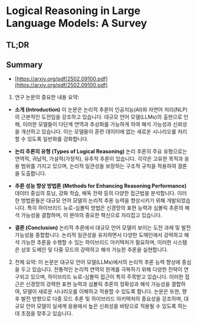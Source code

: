 # Logical Reasoning in Large Language Models: A Survey
## TL;DR
## Summary
- [https://arxiv.org/pdf/2502.09100.pdf](https://arxiv.org/pdf/2502.09100.pdf)

1. 연구 논문의 중요한 내용 요약:

- **소개 (Introduction)**
  이 논문은 논리적 추론이 인공지능(AI)와 자연어 처리(NLP)의 근본적인 도전임을 강조하고 있습니다. 대규모 언어 모델(LLMs)의 출현으로 인해, 이러한 모델들이 다단계 연역과 추상화를 가능하게 하여 해석 가능성과 신뢰성을 개선하고 있습니다. 이는 모델들이 훈련 데이터에 없는 새로운 시나리오를 처리할 수 있도록 일반화를 강화합니다.

- **논리 추론의 유형 (Types of Logical Reasoning)**
  논리 추론의 주요 유형으로는 연역적, 귀납적, 가설적(가정적), 유추적 추론이 있습니다. 각각은 고유한 목적과 응용 범위를 가지고 있으며, 논리적 일관성을 보장하는 구조적 규칙을 적용하여 결론을 도출합니다.

- **추론 성능 향상 방법론 (Methods for Enhancing Reasoning Performance)**
  데이터 중심의 튜닝, 강화 학습, 해독 전략 등의 다양한 접근법을 분석합니다. 이러한 방법론들은 대규모 언어 모델의 논리적 추론 능력을 향상시키기 위해 개발되었습니다. 특히 하이브리드 뉴로-심볼릭 방법은 신경망의 표현 능력과 심볼릭 추론의 해석 가능성을 결합하며, 이 분야의 중요한 혁신으로 자리잡고 있습니다.

- **결론 (Conclusion)**
  논리적 추론에서 대규모 언어 모델이 보이는 도전 과제 및 발전 가능성을 종합합니다. 논리적 일관성을 유지하면서 다양한 도메인에서 강력하고 해석 가능한 추론을 수행할 수 있는 하이브리드 아키텍처가 필요하며, 이러한 시스템은 상호 도메인 및 다중 모드의 강력하고 해석 가능한 추론을 실현합니다.

2. 전체 요약:
이 논문은 대규모 언어 모델(LLMs)에서의 논리적 추론 능력 향상에 중심을 두고 있습니다. 전통적인 논리적 연역의 한계를 극복하기 위해 다양한 전략이 연구되고 있으며, 하이브리드 뉴로-심볼릭 접근이 특히 주목받고 있습니다. 이러한 접근은 신경망의 강력한 표현 능력과 심볼릭 추론의 정확성과 해석 가능성을 결합하여, 모델이 새로운 시나리오를 이해하고 적용할 수 있도록 합니다. 논문은 또한, 향후 발전 방향으로 다중 모드 추론 및 하이브리드 아키텍처의 중요성을 강조하며, 대규모 언어 모델이 실세계 응용에서 높은 신뢰성을 바탕으로 적용될 수 있도록 하는 데 초점을 맞추고 있습니다.